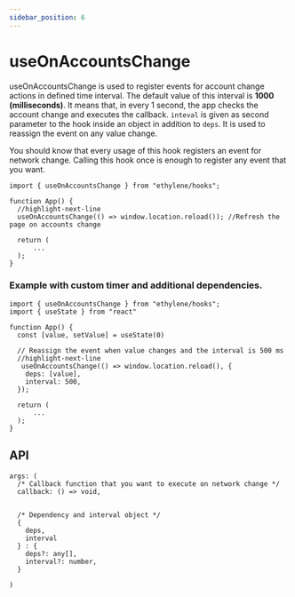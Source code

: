 ```yaml
---
sidebar_position: 6
---
```


# useOnAccountsChange

useOnAccountsChange is used to register events for account change actions in defined time interval. The default value of this interval is **1000 (milliseconds)**. It means that, in every 1 second, the app checks the account change and executes the callback. `inteval` is given as second parameter to the hook inside an object in addition to `deps`. It is used to reassign the event on any value change.

You should know that every usage of this hook registers an event for network change. Calling this hook once is enough to register any event that you want.

```tsx
import { useOnAccountsChange } from "ethylene/hooks";

function App() {
  //highlight-next-line
  useOnAccountsChange(() => window.location.reload()); //Refresh the page on accounts change

  return (
      ...
  );
}
```

### Example with custom timer and additional dependencies.

```tsx
import { useOnAccountsChange } from "ethylene/hooks";
import { useState } from "react"

function App() {
  const [value, setValue] = useState(0)

  // Reassign the event when value changes and the interval is 500 ms
  //highlight-next-line
   useOnAccountsChange(() => window.location.reload(), {
    deps: [value],
    interval: 500,
  });

  return (
      ...
  );
}
```

## API

```tsx
args: (
  /* Callback function that you want to execute on network change */
  callback: () => void,


  /* Dependency and interval object */
  {
    deps,
    interval
  } : {
    deps?: any[],
    interval?: number,
  }

)
```
